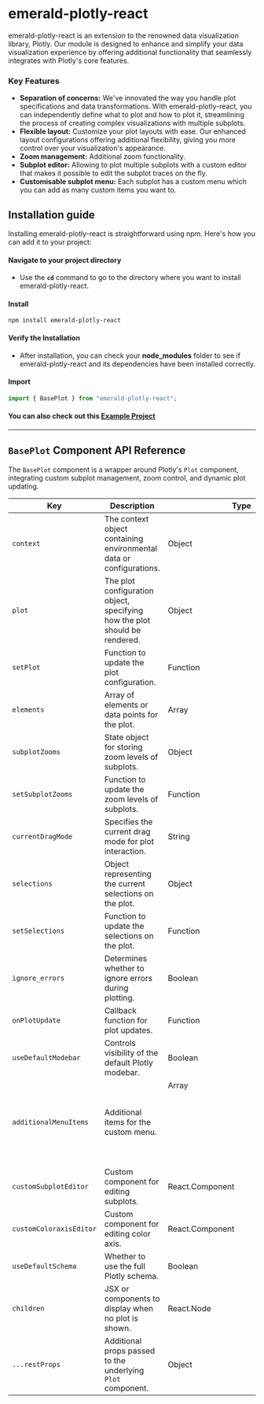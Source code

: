 # emerald-plotly-react

emerald-plotly-react is an extension to the renowned data visualization library, Plotly. Our module is designed to enhance and simplify your data visualization experience by offering additional functionality that seamlessly integrates with Plotly's core features.

### Key Features

- **Separation of concerns:** We've innovated the way you handle plot specifications and data transformations. With emerald-plotly-react, you can independently define what to plot and how to plot it, streamlining the process of creating complex visualizations with multiple subplots.
- **Flexible layout:** Customize your plot layouts with ease. Our enhanced layout configurations offering additional flexibility, giving you more control over your visualization's appearance.
- **Zoom management:** Additional zoom functionality.
- **Subplot editor:** Allowing to plot multiple subplots with a custom editor that makes it possible to edit the subplot traces on the fly.
- **Customisable subplot menu:** Each subplot has a custom menu which you can add as many custom items you want to.

## Installation guide

Installing emerald-plotly-react is straightforward using npm. Here's how you can add it to your project:

#### Navigate to your project directory

- Use the **`cd`** command to go to the directory where you want to install emerald-plotly-react.

#### Install

```
npm install emerald-plotly-react
```

#### Verify the Installation

- After installation, you can check your **node_modules** folder to see if emerald-plotly-react and its dependencies have been installed correctly.

#### Import

```javascript
import { BasePlot } from "emerald-plotly-react";
```

#### You can also check out this [Example Project](https://github.com/emerald-geomodelling/emerald-plotly-react-example)

---

## `BasePlot` Component API Reference

The `BasePlot` component is a wrapper around Plotly's `Plot` component, integrating custom subplot management, zoom control, and dynamic plot updating.

| Key                     | Description                                                                | Type            | Default | Required |
| ----------------------- | -------------------------------------------------------------------------- | --------------- | ------- | -------- |
| `context`               | The context object containing environmental data or configurations.        | Object          | None    | Yes      |
| `plot`                  | The plot configuration object, specifying how the plot should be rendered. | Object          | None    | Yes      |
| `setPlot`               | Function to update the plot configuration.                                 | Function        | None    | Yes      |
| `elements`              | Array of elements or data points for the plot.                             | Array           | None    | Yes      |
| `subplotZooms`          | State object for storing zoom levels of subplots.                          | Object          | `{}`    | No       |
| `setSubplotZooms`       | Function to update the zoom levels of subplots.                            | Function        | None    | No       |
| `currentDragMode`       | Specifies the current drag mode for plot interaction.                      | String          | `null`  | No       |
| `selections`            | Object representing the current selections on the plot.                    | Object          | `null`  | No       |
| `setSelections`         | Function to update the selections on the plot.                             | Function        | None    | No       |
| `ignore_errors`         | Determines whether to ignore errors during plotting.                       | Boolean         | `true`  | No       |
| `onPlotUpdate`          | Callback function for plot updates.                                        | Function        | `null`  | No       |
| `useDefaultModebar`     | Controls visibility of the default Plotly modebar.                         | Boolean         | `true`  | No       |
| `additionalMenuItems`   | Additional items for the custom menu.                                      | Array<Object>   | `[]`    | No       |
| `customSubplotEditor`   | Custom component for editing subplots.                                     | React.Component | `null`  | No       |
| `customColoraxisEditor` | Custom component for editing color axis.                                   | React.Component | `null`  | No       |
| `useDefaultSchema`      | Whether to use the full Plotly schema.                                     | Boolean         | `true`  | No       |
| `children`              | JSX or components to display when no plot is shown.                        | React.Node      | None    | No       |
| `...restProps`          | Additional props passed to the underlying `Plot` component.                | Object          | None    | No       |
